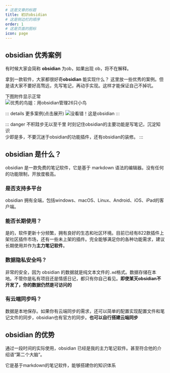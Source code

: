 ```yaml
---
# 这是文章的标题
title: 初识obsidian
# 这是侧边栏的顺序
order: 1
# 这是页面的图标
icon: page
---
```

## obsidian 优秀案例
有时候大家会简称 **obsidian** 为ob，如果出现 ob，将不在解释。

拿到一款软件，大家都很好奇**obsidian** 能实现什么？
这里放一些优秀的案例。但是请大家不要好高骛远，先写笔记，再动手实现。这样才能保证自己不掉坑。

下图附件显示正常  
![优秀的鸟姐：用obsidian管理26只小鸟](/assets/1.png)

::: details 更多案例(点击展开)
![没看错！这是obsidian](/assets/2.png)
:::

::: danger 不积跬步无以至千里
时刻记住obsidian的主要功能是写笔记，沉淀知识  
少即是多，不要沉迷于obsidian的功能插件，还有obsidian的装修。
:::

## obsidian 是什么？
obsidian 是一款免费的笔记软件，它是基于 markdown 语法的编辑器。没有任何的功能限制，开放度极高。

### 是否支持多平台
obsidian 拥有全端，包括windows、macOS、Linux、Android、iOS、iPad的客户端。

### 能否长期使用？
是的，软件更新十分频繁，拥有良好的生态和社区环境。目前已经有822款插件上架社区插件市场，还有一些未上架的插件。完全能够满足你的各种功能需求，建议长期使用并作为**主力笔记软件**。

### 数据隐私安全吗？
非常的安全，因为 obsidian 的数据就是纯文本文件的`.md`格式。数据存储在本地。不管你是私有项目还是情感日记，都只有你自己看见。**即使某天obsidian不开发了，你的数据仍然是可访问的**

### 有云端同步吗？
数据是本地保存。如果你有云端同步的需求，还可以简单的配置实现配置文件和笔记文件的同步，obsidian也有官方的同步。**也可以自行搭建云端同步**

## obsidian 的优势
通过一段时间的实际使用，obsidian 已经是我的主力笔记软件。甚至符合他的介绍语“第二个大脑”。

它是基于markdown的笔记软件，能够搭建你的知识体系